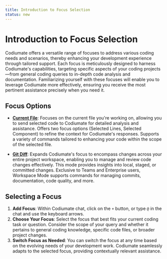 ```yaml
---
title: Introduction to Focus Selection
status: new
---
```


# Introduction to Focus Selection

Codiumate offers a versatile range of focuses to address various coding needs and scenarios, thereby enhancing your development experience through tailored support. Each focus is meticulously designed to harness Codiumate's capabilities, targeting specific aspects of your coding projects—from general coding queries to in-depth code analysis and documentation. Familiarizing yourself with these focuses will enable you to leverage Codiumate more effectively, ensuring you receive the most pertinent assistance precisely when you need it.


## Focus Options

- [**Current File**](./current-file.md): Focuses on the current file you're working on, allowing you to send selected code to Codiumate for detailed analysis and assistance. Offers two focus options (Selected Lines, Selected Component) to refine the context for Codiumate's responses. Supports a variety of commands tailored to enhancing your code within the scope of the selected file.

- [**Git Diff**](./git-diff.md): Expands Codiumate's focus to encompass changes across your entire project workspace, enabling you to manage and review code changes effectively. This mode provides insights into local, staged, or committed changes. Exclusive to Teams and Enterprise users, Workspace Mode supports commands for managing commits, documentation, code quality, and more.

## Selecting a Focus

1. **Add Focus**: Within Codiumate chat, click on the `+` button, or type `@` in the chat and use the keyboard arrows.
2. **Choose Your Focus**: Select the focus that best fits your current coding task or question. Consider the scope of your query and whether it pertains to general coding knowledge, specific code files, or broader project changes.
3. **Switch Focus as Needed**: You can switch the focus at any time based on the evolving needs of your development work. Codiumate seamlessly adapts to the selected focus, providing contextually relevant assistance.